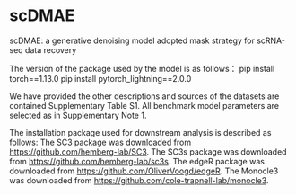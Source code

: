# scDMAE
scDMAE: a generative denoising model adopted mask strategy for scRNA-seq data recovery


The version of the package used by the model is as follows：
pip install torch==1.13.0
pip install pytorch_lightning==2.0.0

We have provided the other descriptions and sources of the datasets are contained Supplementary Table S1.
All benchmark model parameters are selected as in Supplementary Note 1.

The installation package used for downstream analysis is described as follows:
The SC3 package was downloaded from https://github.com/hemberg-lab/SC3.
The SC3s package was downloaded from https://github.com/hemberg-lab/sc3s.
The edgeR package was downloaded from https://github.com/OliverVoogd/edgeR.
The Monocle3 was downloaded from https://github.com/cole-trapnell-lab/monocle3.
